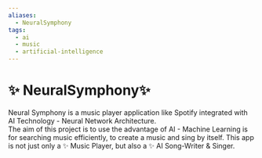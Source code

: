 ```yaml
---
aliases:
  - NeuralSymphony
tags:
  - ai
  - music
  - artificial-intelligence
---
```

# ✨ NeuralSymphony✨
Neural Symphony is a music player application like Spotify integrated with AI Technology - Neural Network Architecture. <br/>
The aim of this project is to use the advantage of AI - Machine Learning is for searching music efficiently, to create a music and sing by itself. 
This app is not just only a ✨ Music Player, but also a ✨ AI Song-Writer &amp; Singer.

